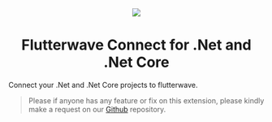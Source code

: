 <div align="center">
<image src="https://0.gravatar.com/avatar/cfabb91076e3c3351b9f1534e12e8a59?s=400&d=mm" />
<h1>Flutterwave Connect for .Net and .Net Core</h1>
</div>

Connect your .Net and .Net Core projects to flutterwave.

> Please if anyone has any feature or fix on this extension, please kindly make a request on our [Github](https://github.com/Bracketcore/Flutterwave-Connect/issues) repository.